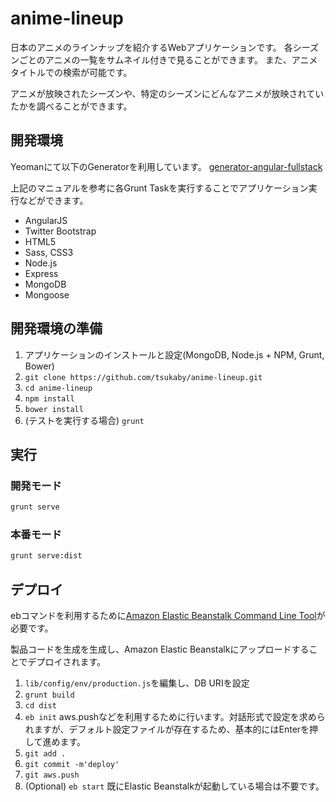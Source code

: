 anime-lineup
============

日本のアニメのラインナップを紹介するWebアプリケーションです。
各シーズンごとのアニメの一覧をサムネイル付きで見ることができます。
また、アニメタイトルでの検索が可能です。

アニメが放映されたシーズンや、特定のシーズンにどんなアニメが放映されていたかを調べることができます。

## 開発環境

Yeomanにて以下のGeneratorを利用しています。
[generator-angular-fullstack](https://github.com/DaftMonk/generator-angular-fullstack)

上記のマニュアルを参考に各Grunt Taskを実行することでアプリケーション実行などができます。

* AngularJS
* Twitter Bootstrap
* HTML5
* Sass, CSS3
* Node.js
* Express
* MongoDB
* Mongoose

## 開発環境の準備

1. アプリケーションのインストールと設定(MongoDB, Node.js + NPM, Grunt, Bower)
2. `git clone https://github.com/tsukaby/anime-lineup.git`
3. `cd anime-lineup`
4. `npm install`
5. `bower install`
6. (テストを実行する場合) `grunt`

## 実行
### 開発モード

```bash
grunt serve
```

### 本番モード

```bash
grunt serve:dist
```

## デプロイ

ebコマンドを利用するために[Amazon Elastic Beanstalk Command Line Tool](http://aws.amazon.com/code/6752709412171743)が必要です。

製品コードを生成を生成し、Amazon Elastic Beanstalkにアップロードすることでデプロイされます。

1. `lib/config/env/production.js`を編集し、DB URIを設定
2. `grunt build`
3. `cd dist`
4. `eb init`
aws.pushなどを利用するために行います。対話形式で設定を求められますが、デフォルト設定ファイルが存在するため、基本的にはEnterを押して進めます。
5. `git add .`
6. `git commit -m'deploy'`
7. `git aws.push`
8. (Optional) `eb start`
既にElastic Beanstalkが起動している場合は不要です。
